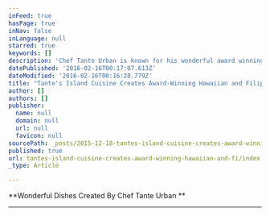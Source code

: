 ```yaml
---
inFeed: true
hasPage: true
inNav: false
inLanguage: null
starred: true
keywords: []
description: 'Chef Tante Urban is known for his wonderful award winning Filipino dishes and local Hawaiian food too. '
datePublished: '2016-02-16T00:17:07.613Z'
dateModified: '2016-02-16T00:16:28.779Z'
title: "Tante's Island Cuisine Creates Award-Winning Hawaiian and Filipino Dishes"
author: []
authors: []
publisher:
  name: null
  domain: null
  url: null
  favicon: null
sourcePath: _posts/2015-12-18-tantes-island-cuisine-creates-award-winning-hawaiian-and-fi.md
published: true
url: tantes-island-cuisine-creates-award-winning-hawaiian-and-fi/index.html
_type: Article

---
```

**Wonderful Dishes Created By Chef Tante Urban **

****